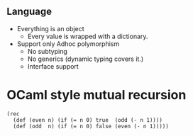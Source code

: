 ## Language

- Everything is an object
  - Every value is wrapped with a dictionary.
- Support only Adhoc polymorphism
  - No subtyping
  - No generics (dynamic typing covers it.)
  - Interface support

# OCaml style mutual recursion

```
(rec
  (def (even n) (if (= n 0) true  (odd (- n 1))))
  (def (odd  n) (if (= n 0) false (even (- n 1)))))
```
